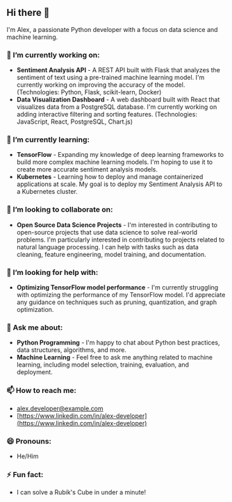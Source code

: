## Hi there 👋

I'm Alex, a passionate Python developer with a focus on data science and machine learning.

### 🔭 I’m currently working on:

*   **Sentiment Analysis API** - A REST API built with Flask that analyzes the sentiment of text using a pre-trained machine learning model. I'm currently working on improving the accuracy of the model. (Technologies: Python, Flask, scikit-learn, Docker)
*   **Data Visualization Dashboard** - A web dashboard built with React that visualizes data from a PostgreSQL database. I'm currently working on adding interactive filtering and sorting features. (Technologies: JavaScript, React, PostgreSQL, Chart.js)

### 🌱 I’m currently learning:

*   **TensorFlow** - Expanding my knowledge of deep learning frameworks to build more complex machine learning models.  I'm hoping to use it to create more accurate sentiment analysis models.
*   **Kubernetes** - Learning how to deploy and manage containerized applications at scale.  My goal is to deploy my Sentiment Analysis API to a Kubernetes cluster.

### 👯 I’m looking to collaborate on:

*   **Open Source Data Science Projects** - I'm interested in contributing to open-source projects that use data science to solve real-world problems. I'm particularly interested in contributing to projects related to natural language processing. I can help with tasks such as data cleaning, feature engineering, model training, and documentation.

### 🤔 I’m looking for help with:

*   **Optimizing TensorFlow model performance** - I'm currently struggling with optimizing the performance of my TensorFlow model. I'd appreciate any guidance on techniques such as pruning, quantization, and graph optimization.

### 💬 Ask me about:

*   **Python Programming** - I'm happy to chat about Python best practices, data structures, algorithms, and more.
*   **Machine Learning** - Feel free to ask me anything related to machine learning, including model selection, training, evaluation, and deployment.

### 📫 How to reach me:

*   alex.developer@example.com
*   [https://www.linkedin.com/in/alex-developer](https://www.linkedin.com/in/alex-developer)

### 😄 Pronouns:

*   He/Him

### ⚡ Fun fact:

*   I can solve a Rubik's Cube in under a minute!
